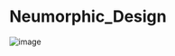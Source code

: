 # Neumorphic_Design

![image](https://user-images.githubusercontent.com/59144177/128538197-d61e6d59-9485-44aa-a483-6ed96573c8e1.png)
